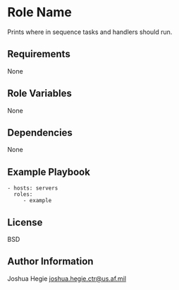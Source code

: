 Role Name
=========

Prints where in sequence tasks and handlers should run.

Requirements
------------

None

Role Variables
--------------

None

Dependencies
------------

None

Example Playbook
----------------

    - hosts: servers
      roles:
         - example

License
-------

BSD

Author Information
------------------

Joshua Hegie <joshua.hegie.ctr@us.af.mil>
